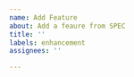 ```yaml
---
name: Add Feature
about: Add a feaure from SPEC
title: ''
labels: enhancement
assignees: ''

---
```


# <TITLE>

## Spec

## Needed

### Server

### React
